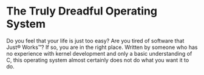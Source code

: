 # The Truly Dreadful Operating System

Do you feel that your life is just too easy? Are you tired of software that Just® Works™?
If so, you are in the right place. Written by someone who has no experience with kernel 
development and only a basic understanding of C, this operating system almost certainly does not
do what you want it to do.
